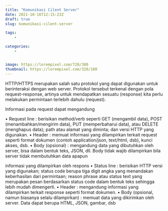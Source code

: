 ```yaml
---
title: "Komunikasi Cilent Server"
date: 2021-10-16T12:15:23Z
draft: true
slug: komunikasi-cilent-server

tags:
    - 

categories:
    - 


image: https://lorempixel.com/720/380
thumbnail: https://lorempixel.com/320/160
---
```


HTTP/HTTPS merupakan salah satu protokol yang dapat digunakan untuk berinteraksi dengan web server. Protokol tersebut terkenal dengan pola request-response, artinya untuk mendapatkan sesuatu (response) kita perlu melakukan permintaan terlebih dahulu (request).

Informasi pada request dapat mengandung

• Request line : berisikan method/verb seperti GET (mengambil data), POST (menambahkan/mengirim data), PUT (memperbaharui data), atau DELETE (menghapus data); path atau alamat yang diminta; dan versi HTTP yang digunakan.
• Header : memuat informasi yang dilampirkan terkait request seperti format dokumen (contoh application/json, text/html, dsb), kunci akses, dsb.
• Body (opsional) : mengandung data yang dibutuhkan oleh server, bisa dalam bentuk teks, JSON, dll. Body tidak wajib dilampirkan bila server tidak membutuhkan data apapun

informasi yang dilampirkan oleh respons
• Status line : berisikan HTTP versi yang digunakan; status code berupa tiga digit angka yang menandakan keberhasilan dari permintaan; reason phrase atau status text yang merupakan pesan berdasarkan status code dalam bentuk teks sehingga lebih mudah dimengerti.
• Header : mengandung informasi yang dilampirkan terkait response seperti format dokumen.
• Body (opsional, namun biasanya selalu dilampirkan) : memuat data yang dikirimkan oleh server. Data dapat berupa HTML, JSON, gambar, dsb